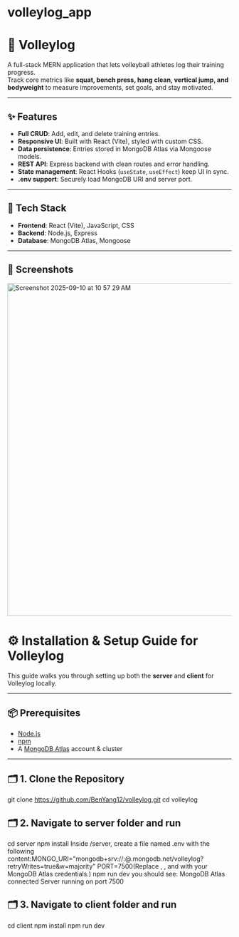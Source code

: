 # volleylog_app

# 🏐 Volleylog

A full-stack MERN application that lets volleyball athletes log their training progress.  
Track core metrics like **squat, bench press, hang clean, vertical jump, and bodyweight** to measure improvements, set goals, and stay motivated.

---

## ✨ Features

- **Full CRUD**: Add, edit, and delete training entries.   
- **Responsive UI**: Built with React (Vite), styled with custom CSS.  
- **Data persistence**: Entries stored in MongoDB Atlas via Mongoose models.  
- **REST API**: Express backend with clean routes and error handling.  
- **State management**: React Hooks (`useState`, `useEffect`) keep UI in sync.  
- **.env support**: Securely load MongoDB URI and server port.  

---

## 🚀 Tech Stack

- **Frontend**: React (Vite), JavaScript, CSS  
- **Backend**: Node.js, Express  
- **Database**: MongoDB Atlas, Mongoose  

---

## 📸 Screenshots
<img width="1036" height="747" alt="Screenshot 2025-09-10 at 10 57 29 AM" src="https://github.com/user-attachments/assets/9754c531-999a-43eb-9a33-5c397a207190" />


# ⚙️ Installation & Setup Guide for Volleylog

This guide walks you through setting up both the **server** and **client** for Volleylog locally.

---

## 📦 Prerequisites
- [Node.js](https://nodejs.org/) 
- [npm](https://www.npmjs.com/)  
- A [MongoDB Atlas](https://www.mongodb.com/atlas/database) account & cluster  

---

## 🗂️ 1. Clone the Repository
git clone https://github.com/BenYang12/volleylog.git
cd volleylog

## 🗂️ 2. Navigate to server folder and run
cd server
npm install
Inside /server, create a file named .env with the following content:MONGO_URI="mongodb+srv://<username>:<password>@<cluster>.mongodb.net/volleylog?retryWrites=true&w=majority"
PORT=7500(Replace <username>, <password>, and <cluster> with your MongoDB Atlas credentials.)
npm run dev
you should see:
MongoDB Atlas connected
Server running on port 7500

## 🗂️ 3. Navigate to client folder and run
cd client
npm install
npm run dev





